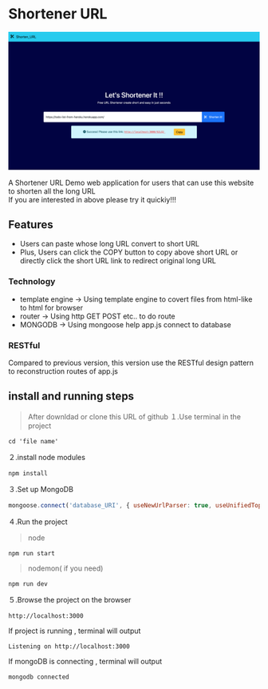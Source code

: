 # Shortener URL
![Index page about Shortener URL](./public/shortener-url.png)

A Shortener URL Demo web application for users that can use this website to shorten all the long URL  
If you are interested in above please try it quickiy!!!

## Features
- Users can paste whose long URL convert to short URL
- Plus, Users can click the COPY button to copy above short URL or directly click the short URL link to redirect original long URL


### Technology
- template engine -> Using template engine to covert files from html-like to html for browser
- router -> Using http GET POST etc.. to do route
- MONGODB -> Using mongoose  help app.js  connect to database

### RESTful 
Compared to previous version, this version use the RESTful design pattern to reconstruction  routes of  app.js

## **install and running steps**

> After downldad or clone this URL of github
１.Use terminal in the project
```properties
cd 'file name'
```

２.install node modules

```properties
npm install
```

３.Set up MongoDB

```js
mongoose.connect('database_URI', { useNewUrlParser: true, useUnifiedTopology: true })
```
４.Run the project
> node
```properties
npm run start
```
> nodemon( if you need)
```properties
npm run dev
```
５.Browse the project on the browser

```
http://localhost:3000
```

If project is running , terminal will output
```
Listening on http://localhost:3000
```
If mongoDB is connecting , terminal will output 
```
mongodb connected
```
